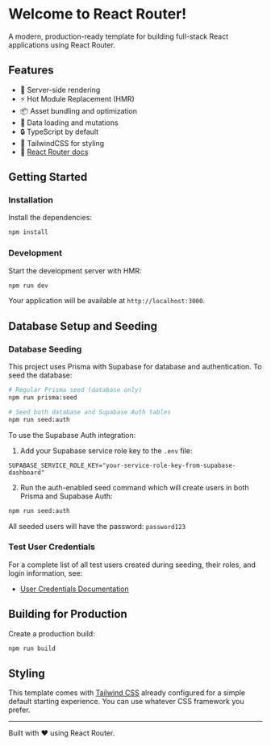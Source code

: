 # Welcome to React Router!

A modern, production-ready template for building full-stack React applications using React Router.

## Features

- 🚀 Server-side rendering
- ⚡️ Hot Module Replacement (HMR)
- 📦 Asset bundling and optimization
- 🔄 Data loading and mutations
- 🔒 TypeScript by default
- 🎉 TailwindCSS for styling
- 📖 [React Router docs](https://reactrouter.com/)

## Getting Started

### Installation

Install the dependencies:

```bash
npm install
```

### Development

Start the development server with HMR:

```bash
npm run dev
```

Your application will be available at `http://localhost:3000`.

## Database Setup and Seeding

### Database Seeding

This project uses Prisma with Supabase for database and authentication. To seed the database:

```bash
# Regular Prisma seed (database only)
npm run prisma:seed

# Seed both database and Supabase Auth tables
npm run seed:auth
```

To use the Supabase Auth integration:

1. Add your Supabase service role key to the `.env` file:

```
SUPABASE_SERVICE_ROLE_KEY="your-service-role-key-from-supabase-dashboard"
```

2. Run the auth-enabled seed command which will create users in both Prisma and Supabase Auth:

```bash
npm run seed:auth
```

All seeded users will have the password: `password123`

### Test User Credentials

For a complete list of all test users created during seeding, their roles, and login information, see:

- [User Credentials Documentation](./docs/user-credentials.md)

## Building for Production

Create a production build:

```bash
npm run build
```

## Styling

This template comes with [Tailwind CSS](https://tailwindcss.com/) already configured for a simple default starting experience. You can use whatever CSS framework you prefer.

---

Built with ❤️ using React Router.
